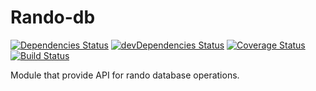 Rando-db
========
[![Dependencies Status](https://david-dm.org/RandoApp/Rando-db.png)](https://david-dm.org/RandoApp/Rando-db) [![devDependencies Status](https://david-dm.org/RandoApp/Rando-db/dev-status.svg)](https://david-dm.org/RandoApp/Rando-db?type=dev) [![Coverage Status](https://coveralls.io/repos/github/RandoApp/Rando-db/badge.svg)](https://coveralls.io/github/RandoApp/Rando-db) [![Build Status](https://travis-ci.org/RandoApp/Rando-db.svg?branch=master)](https://travis-ci.org/RandoApp/Rando-db)

Module that provide API for rando database operations.
